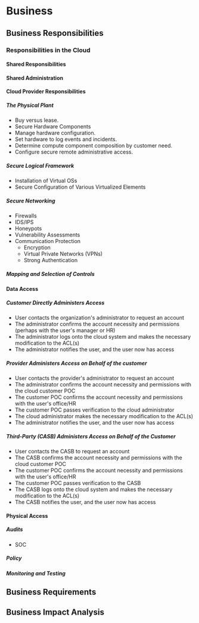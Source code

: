 # Business

## Business Responsibilities

### Responsibilities in the Cloud

#### Shared Responsibilities

#### Shared Administration

#### Cloud Provider Responsibilities

##### The Physical Plant

- Buy versus lease.
- Secure Hardware Components
- Manage hardware configuration.
- Set hardware to log events and incidents.
- Determine compute component composition by customer need.
- Configure secure remote administrative access.

##### Secure Logical Framework

- Installation of Virtual OSs
- Secure Configuration of Various Virtualized Elements

##### Secure Networking

- Firewalls
- IDS/IPS
- Honeypots
- Vulnerability Assessments
- Communication Protection
  - Encryption
  - Virtual Private Networks (VPNs)
  - Strong Authentication

##### Mapping and Selection of Controls

#### Data Access

##### Customer Directly Administers Access

- User contacts the organization's administrator to request an account
- The administrator confirms the account necessity and permissions (perhaps with the user's manager or HR)
- The administrator logs onto the cloud system and makes the necessary modification to the ACL(s)
- The administrator notifies the user, and the user now has access

##### Provider Administers Access on Behalf of the customer
- User contacts the provider's administrator to request an account
- The administrator confirms the account necessity and permissions with the cloud customer POC
- The customer POC confirms the account necessity and permissions with the user's office/HR
- The customer POC passes verification to the cloud administrator
- The cloud administrator makes the necessary modification to the ACL(s)
- The administrator notifies the user, and the user now has access

##### Third-Party (CASB) Administers Access on Behalf of the Customer

- User contacts the CASB to request an account
- The CASB confirms the account necessity and permissions with the cloud customer POC
- The customer POC confirms the account necessity and permissions with the user's office/HR
- The customer POC passes verification to the CASB
- The CASB logs onto the cloud system and makes the necessary modification to the ACL(s)
- The CASB notifies the user, and the user now has access

#### Physical Access

##### Audits

- SOC

##### Policy

##### Monitoring and Testing

## Business Requirements



## Business Impact Analysis
